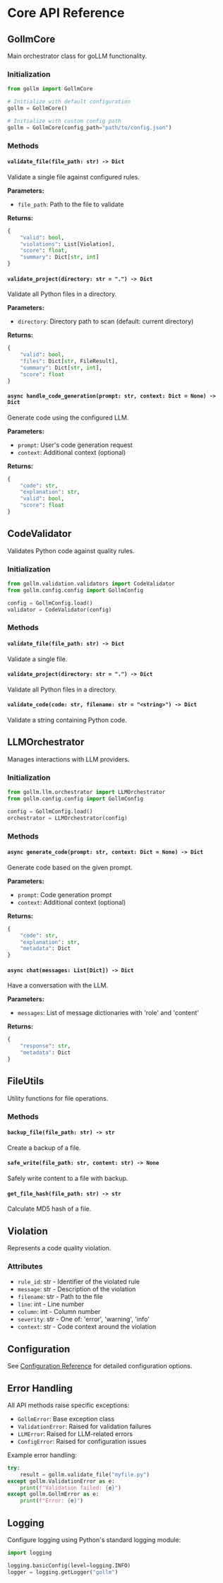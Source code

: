 # Core API Reference

## GollmCore

Main orchestrator class for goLLM functionality.

### Initialization

```python
from gollm import GollmCore

# Initialize with default configuration
gollm = GollmCore()

# Initialize with custom config path
gollm = GollmCore(config_path="path/to/config.json")
```

### Methods

#### `validate_file(file_path: str) -> Dict`
Validate a single file against configured rules.

**Parameters:**
- `file_path`: Path to the file to validate

**Returns:**
```python
{
    "valid": bool,
    "violations": List[Violation],
    "score": float,
    "summary": Dict[str, int]
}
```

#### `validate_project(directory: str = ".") -> Dict`
Validate all Python files in a directory.

**Parameters:**
- `directory`: Directory path to scan (default: current directory)

**Returns:**
```python
{
    "valid": bool,
    "files": Dict[str, FileResult],
    "summary": Dict[str, int],
    "score": float
}
```

#### `async handle_code_generation(prompt: str, context: Dict = None) -> Dict`
Generate code using the configured LLM.

**Parameters:**
- `prompt`: User's code generation request
- `context`: Additional context (optional)

**Returns:**
```python
{
    "code": str,
    "explanation": str,
    "valid": bool,
    "score": float
}
```

## CodeValidator

Validates Python code against quality rules.

### Initialization

```python
from gollm.validation.validators import CodeValidator
from gollm.config.config import GollmConfig

config = GollmConfig.load()
validator = CodeValidator(config)
```

### Methods

#### `validate_file(file_path: str) -> Dict`
Validate a single file.

#### `validate_project(directory: str = ".") -> Dict`
Validate all Python files in a directory.

#### `validate_code(code: str, filename: str = "<string>") -> Dict`
Validate a string containing Python code.

## LLMOrchestrator

Manages interactions with LLM providers.

### Initialization

```python
from gollm.llm.orchestrator import LLMOrchestrator
from gollm.config.config import GollmConfig

config = GollmConfig.load()
orchestrator = LLMOrchestrator(config)
```

### Methods

#### `async generate_code(prompt: str, context: Dict = None) -> Dict`
Generate code based on the given prompt.

**Parameters:**
- `prompt`: Code generation prompt
- `context`: Additional context (optional)

**Returns:**
```python
{
    "code": str,
    "explanation": str,
    "metadata": Dict
}
```

#### `async chat(messages: List[Dict]) -> Dict`
Have a conversation with the LLM.

**Parameters:**
- `messages`: List of message dictionaries with 'role' and 'content'

**Returns:**
```python
{
    "response": str,
    "metadata": Dict
}
```

## FileUtils

Utility functions for file operations.

### Methods

#### `backup_file(file_path: str) -> str`
Create a backup of a file.

#### `safe_write(file_path: str, content: str) -> None`
Safely write content to a file with backup.

#### `get_file_hash(file_path: str) -> str`
Calculate MD5 hash of a file.

## Violation

Represents a code quality violation.

### Attributes
- `rule_id`: str - Identifier of the violated rule
- `message`: str - Description of the violation
- `filename`: str - Path to the file
- `line`: int - Line number
- `column`: int - Column number
- `severity`: str - One of: 'error', 'warning', 'info'
- `context`: str - Code context around the violation

## Configuration

See [Configuration Reference](../configuration/README.md) for detailed configuration options.

## Error Handling

All API methods raise specific exceptions:

- `GollmError`: Base exception class
- `ValidationError`: Raised for validation failures
- `LLMError`: Raised for LLM-related errors
- `ConfigError`: Raised for configuration issues

Example error handling:

```python
try:
    result = gollm.validate_file("myfile.py")
except gollm.ValidationError as e:
    print(f"Validation failed: {e}")
except gollm.GollmError as e:
    print(f"Error: {e}")
```

## Logging

Configure logging using Python's standard logging module:

```python
import logging

logging.basicConfig(level=logging.INFO)
logger = logging.getLogger("gollm")
```
